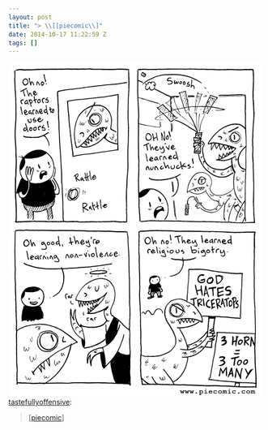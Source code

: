 ```yaml
---
layout: post
title: "> \\[[piecomic\\]"
date: 2014-10-17 11:22:59 Z
tags: []
---
```

![](/media/2014/10/100232838189.jpg)
[tastefullyoffensive](http://tumblr.tastefullyoffensive.com/post/100174742803/piecomic):

> \[[piecomic](http://piecomic.tumblr.com/post/100173738712/throwback-thursday)\]
